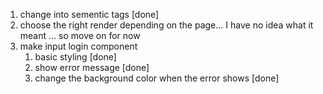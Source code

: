 1. change into sementic tags [done]
2. choose the right render depending on the page... I have no idea what it meant ... so move on for now 
3. make input login component
    1. basic styling [done]
    2. show error message [done]
    3. change the background color when the error shows [done]
